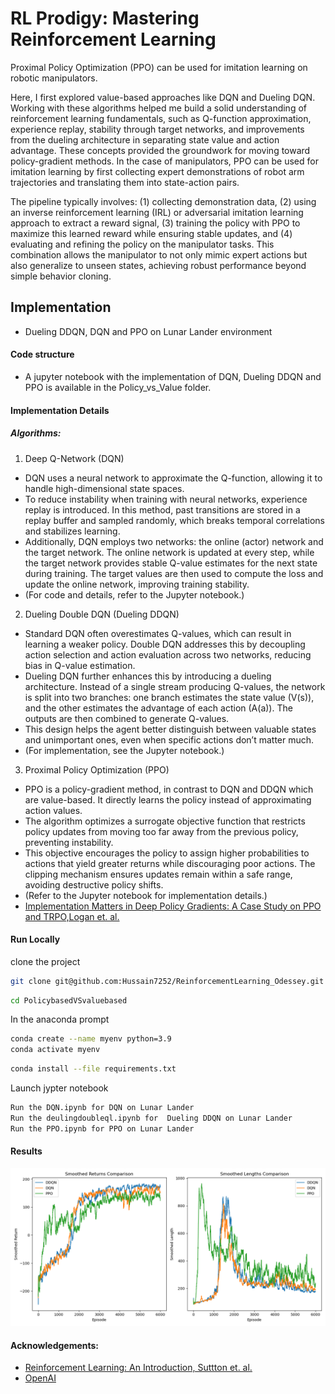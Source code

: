 # RL Prodigy: Mastering Reinforcement Learning

Proximal Policy Optimization (PPO) can be used for imitation learning on robotic manipulators.

Here, I first explored value-based approaches like DQN and Dueling DQN. Working with these algorithms helped me build a solid understanding of reinforcement learning fundamentals, such as Q-function approximation, experience replay, stability through target networks, and improvements from the dueling architecture in separating state value and action advantage. These concepts provided the groundwork for moving toward policy-gradient methods. In the case of manipulators, PPO can be used for imitation learning by first collecting expert demonstrations of robot arm trajectories and translating them into state-action pairs. 

The pipeline typically involves: 
(1) collecting demonstration data, 
(2) using an inverse reinforcement learning (IRL) or adversarial imitation learning approach to extract a reward signal, 
(3) training the policy with PPO to maximize this learned reward while ensuring stable updates, and 
(4) evaluating and refining the policy on the manipulator tasks. This combination allows the manipulator to not only mimic expert actions but also generalize to unseen states, achieving robust performance beyond simple behavior cloning.

## Implementation

- Dueling DDQN, DQN and PPO on Lunar Lander environment

#### Code structure

- A jupyter notebook with the implementation of DQN, Dueling DDQN and PPO is available in the Policy_vs_Value folder.


#### Implementation Details
##### Algorithms:

1. Deep Q-Network (DQN)
  - DQN uses a neural network to approximate the Q-function, allowing it to handle high-dimensional state spaces.
  - To reduce instability when training with neural networks, experience replay is introduced. In this method, past transitions are stored in a replay buffer and sampled randomly, which breaks temporal correlations and stabilizes learning.
  - Additionally, DQN employs two networks: the online (actor) network and the target network. The online network is updated at every step, while the target network provides stable Q-value estimates for the next state during training. The target values are then used to compute the loss and update the online network, improving training stability.
  - (For code and details, refer to the Jupyter notebook.)

2. Dueling Double DQN (Dueling DDQN)
  - Standard DQN often overestimates Q-values, which can result in learning a weaker policy. Double DQN addresses this by decoupling action selection and action evaluation across two networks, reducing bias in Q-value estimation.
  - Dueling DQN further enhances this by introducing a dueling architecture. Instead of a single stream producing Q-values, the network is split into two branches: one branch estimates the state value (V(s)), and the other estimates the advantage of each action (A(a)). The outputs are then combined to generate Q-values.
  - This design helps the agent better distinguish between valuable states and unimportant ones, even when specific actions don’t matter much.
  - (For implementation, see the Jupyter notebook.)

3. Proximal Policy Optimization (PPO)

  - PPO is a policy-gradient method, in contrast to DQN and DDQN which are value-based. It directly learns the policy instead of approximating action values.
  - The algorithm optimizes a surrogate objective function that restricts policy updates from moving too far away from the previous policy, preventing instability.
  - This objective encourages the policy to assign higher probabilities to actions that yield greater returns while discouraging poor actions. The clipping mechanism ensures updates remain within a safe range, avoiding destructive policy shifts.
  - (Refer to the Jupyter notebook for implementation details.)
  - [Implementation Matters in Deep Policy Gradients: A Case Study on PPO and TRPO,Logan et. al.](https://doi.org/10.48550/arXiv.2005.12729)
  
#### Run Locally
clone the project 
``` bash
git clone git@github.com:Hussain7252/ReinforcementLearning_Odessey.git
```
```bash
cd PolicybasedVSvaluebased
```
In the anaconda prompt
```bash
conda create --name myenv python=3.9
conda activate myenv
```
```bash
conda install --file requirements.txt
```
Launch jypter notebook
```bash
Run the DQN.ipynb for DQN on Lunar Lander
Run the deulingdoubleql.ipynb for  Dueling DDQN on Lunar Lander
Run the PPO.ipynb for PPO on Lunar Lander
```

#### Results
<p align="center">
  <img src="https://github.com/Hussain7252/RL_Prodigy/blob/main/media/Final%20plots%20comparision.png">
</p>

#### Acknowledgements:
- [Reinforcement Learning: An Introduction, Suttton et. al.](https://doi.org/10.1016/S1364-6613(99)01331-5)
- [OpenAI](https://openai.com/research/openai-baselines-ppo)
